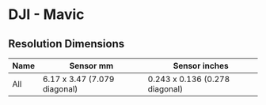 # DJI - Mavic

## Resolution Dimensions

| Name   | Sensor mm                    | Sensor inches                  |
|--------|------------------------------|--------------------------------|
| All    | 6.17 x 3.47 (7.079 diagonal) | 0.243 x 0.136 (0.278 diagonal) |
